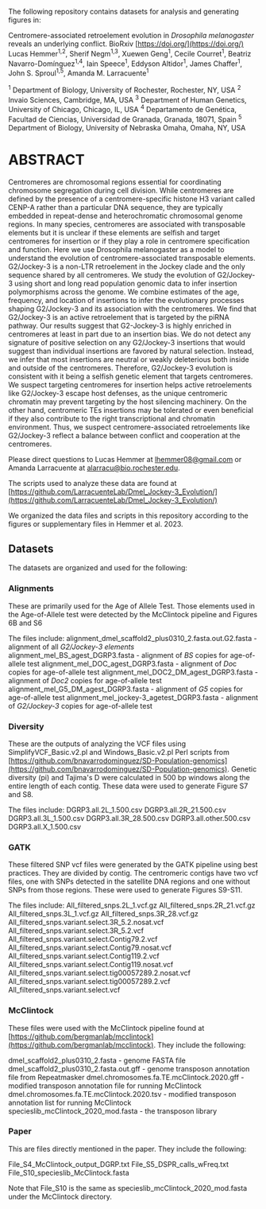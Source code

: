The following repository contains datasets for analysis and generating figures in:

Centromere-associated retroelement evolution in *Drosophila melanogaster* reveals an underlying conflict. BioRxiv [https://doi.org/](https://doi.org/)
Lucas Hemmer<sup>1,2</sup>, Sherif Negm<sup>1,3</sup>, Xuewen Geng<sup>1</sup>, Cecile Courret<sup>1</sup>, Beatriz Navarro-Domínguez<sup>1,4</sup>, Iain Speece<sup>1</sup>, Eddyson Altidor<sup>1</sup>, James Chaffer<sup>1</sup>, John S. Sproul<sup>1,5</sup>, Amanda M. Larracuente<sup>1</sup>

<sup>1</sup> Department of Biology, University of Rochester, Rochester, NY, USA
<sup>2</sup> Invaio Sciences, Cambridge, MA, USA
<sup>3</sup> Department of Human Genetics, University of Chicago, Chicago, IL, USA
<sup>4</sup> Departamento de Genética, Facultad de Ciencias, Universidad de Granada, Granada, 18071, Spain
<sup>5</sup> Department of Biology, University of Nebraska Omaha, Omaha, NY, USA


# **ABSTRACT**


Centromeres are chromosomal regions essential for coordinating chromosome segregation during cell division. While centromeres are defined by the presence of a centromere-specific histone H3 variant called CENP-A rather than a particular DNA sequence, they are typically embedded in repeat-dense and heterochromatic chromosomal genome regions. In many species, centromeres are associated with transposable elements but it is unclear if these elements are selfish and target centromeres for insertion or if they play a role in centromere specification and function. Here we use Drosophila melanogaster as a model to understand the evolution of centromere-associated transposable elements. G2/Jockey-3 is a non-LTR retroelement in the Jockey clade and the only sequence shared by all centromeres. We study the evolution of G2/Jockey-3 using short and long read population genomic data to infer insertion polymorphisms across the genome. We combine estimates of the age, frequency, and location of insertions to infer the evolutionary processes shaping G2/Jockey-3 and its association with the centromeres. We find that G2/Jockey-3 is an active retroelement that is targeted by the piRNA pathway. Our results suggest that G2-Jockey-3 is highly enriched in centromeres at least in part due to an insertion bias. We do not detect any signature of positive selection on any G2/Jockey-3 insertions that would suggest than individual insertions are favored by natural selection. Instead, we infer that most insertions are neutral or weakly deleterious both inside and outside of the centromeres. Therefore, G2/Jockey-3 evolution is consistent with it being a selfish genetic element that targets centromeres. We suspect targeting centromeres for insertion helps active retroelements like G2/Jockey-3 escape host defenses, as the unique centromeric chromatin may prevent targeting by the host silencing machinery. On the other hand, centromeric TEs insertions may be tolerated or even beneficial if they also contribute to the right transcriptional and chromatin environment. Thus, we suspect centromere-associated retroelements like G2/Jockey-3 reflect a balance between conflict and cooperation at the centromeres.


Please direct questions to Lucas Hemmer at lhemmer08@gmail.com or Amanda Larracuente at alarracu@bio.rochester.edu.

The scripts used to analyze these data are found at [https://github.com/LarracuenteLab/Dmel_Jockey-3_Evolution/](https://github.com/LarracuenteLab/Dmel_Jockey-3_Evolution/)

We organized the data files and scripts in this repository according to the figures or supplementary files in Hemmer et al. 2023. 


## Datasets

The datasets are organized and used for the following:

### Alignments

These are primarily used for the Age of Allele Test. Those elements used in the Age-of-Allele test were detected by the McClintock pipeline and Figures 6B and S6

The files include:
alignment_dmel_scaffold2_plus0310_2.fasta.out.G2.fasta - alignment of all *G2/Jockey-3 elements*
alignment_mel_BS_agest_DGRP3.fasta - alignment of *BS* copies for age-of-allele test
alignment_mel_DOC_agest_DGRP3.fasta - alignment of *Do*c copies for age-of-allele test
alignment_mel_DOC2_DM_agest_DGRP3.fasta - alignment of *Doc2* copies for age-of-allele test
alignment_mel_G5_DM_agest_DGRP3.fasta - alignment of *G5* copies for age-of-allele test
alignment_mel_jockey-3_agetest_DGRP3.fasta - alignment of *G2/Jockey-3* copies for age-of-allele test


### Diversity

These are the outputs of analyzing the VCF files using SimplifyVCF_Basic.v2.pl and Windows_Basic.v2.pl Perl scripts from [https://github.com/bnavarrodominguez/SD-Population-genomics](https://github.com/bnavarrodominguez/SD-Population-genomics). Genetic diversity (pi) and Tajima's D were calculated in 500 bp windows along the entire length of each contig. These data were used to generate Figure S7 and S8.

The files include:
DGRP3.all.2L_1.500.csv
DGRP3.all.2R_21.500.csv
DGRP3.all.3L_1.500.csv
DGRP3.all.3R_28.500.csv
DGRP3.all.other.500.csv
DGRP3.all.X_1.500.csv

### GATK

These filtered SNP vcf files were generated by the GATK pipeline using best practices. They are divided by contig. The centromeric contigs have two vcf files, one with SNPs detected in the satellite DNA regions and one without SNPs from those regions. These were used to generate Figures S9-S11.

The files include:
All_filtered_snps.2L_1.vcf.gz
All_filtered_snps.2R_21.vcf.gz
All_filtered_snps.3L_1.vcf.gz
All_filtered_snps.3R_28.vcf.gz
All_filtered_snps.variant.select.3R_5.2.nosat.vcf
All_filtered_snps.variant.select.3R_5.2.vcf
All_filtered_snps.variant.select.Contig79.2.vcf
All_filtered_snps.variant.select.Contig79.nosat.vcf
All_filtered_snps.variant.select.Contig119.2.vcf
All_filtered_snps.variant.select.Contig119.nosat.vcf
All_filtered_snps.variant.select.tig00057289.2.nosat.vcf
All_filtered_snps.variant.select.tig00057289.2.vcf
All_filtered_snps.variant.select.vcf


### McClintock

These files were used with the McClintock pipeline found at [https://github.com/bergmanlab/mcclintock](https://github.com/bergmanlab/mcclintock). They include the following:

dmel_scaffold2_plus0310_2.fasta - genome FASTA file
dmel_scaffold2_plus0310_2.fasta.out.gff - genome transposon annotation file from Repeatmasker
dmel.chromosomes.fa.TE.mcClintock.2020.gff - modified transposon annotation file for running McClintock
dmel.chromosomes.fa.TE.mcClintock.2020.tsv - modified transposon annotation list for running McClintock
specieslib_mcClintock_2020_mod.fasta - the transposon library


### Paper

This are files directly mentioned in the paper. They include the following:

File_S4_McClintock_output_DGRP.txt
File_S5_DSPR_calls_wFreq.txt
File_S10_specieslib_McClintock.fasta

Note that File_S10 is the same as specieslib_mcClintock_2020_mod.fasta under the McClintock directory.

